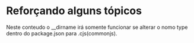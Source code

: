 # Reforçando alguns tópicos

Neste conteudo o __dirname irá somente funcionar se alterar o nomo type dentro do package.json para .cjs(commonjs).

